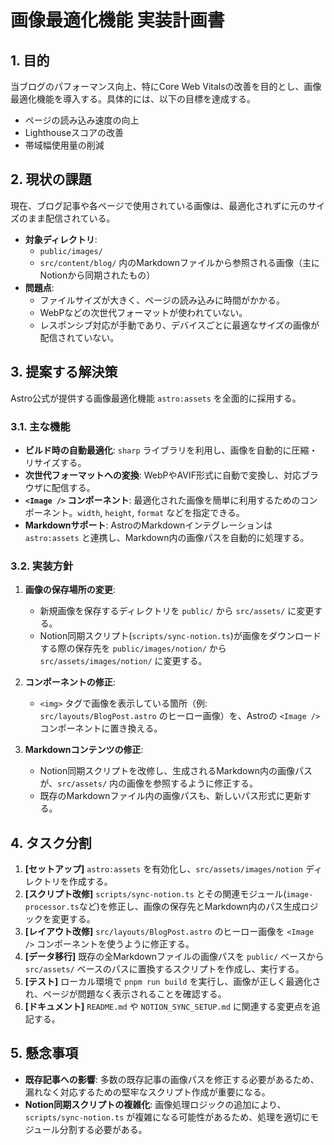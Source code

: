 # 画像最適化機能 実装計画書

## 1. 目的

当ブログのパフォーマンス向上、特にCore Web Vitalsの改善を目的とし、画像最適化機能を導入する。具体的には、以下の目標を達成する。

- ページの読み込み速度の向上
- Lighthouseスコアの改善
- 帯域幅使用量の削減

## 2. 現状の課題

現在、ブログ記事や各ページで使用されている画像は、最適化されずに元のサイズのまま配信されている。

- **対象ディレクトリ**:
    - `public/images/`
    - `src/content/blog/` 内のMarkdownファイルから参照される画像（主にNotionから同期されたもの）
- **問題点**:
    - ファイルサイズが大きく、ページの読み込みに時間がかかる。
    - WebPなどの次世代フォーマットが使われていない。
    - レスポンシブ対応が手動であり、デバイスごとに最適なサイズの画像が配信されていない。

## 3. 提案する解決策

Astro公式が提供する画像最適化機能 `astro:assets` を全面的に採用する。

### 3.1. 主な機能

- **ビルド時の自動最適化**: `sharp` ライブラリを利用し、画像を自動的に圧縮・リサイズする。
- **次世代フォーマットへの変換**: WebPやAVIF形式に自動で変換し、対応ブラウザに配信する。
- **`<Image />` コンポーネント**: 最適化された画像を簡単に利用するためのコンポーネント。`width`, `height`, `format` などを指定できる。
- **Markdownサポート**: AstroのMarkdownインテグレーションは `astro:assets` と連携し、Markdown内の画像パスを自動的に処理する。

### 3.2. 実装方針

1. **画像の保存場所の変更**:
   - 新規画像を保存するディレクトリを `public/` から `src/assets/` に変更する。
   - Notion同期スクリプト(`scripts/sync-notion.ts`)が画像をダウンロードする際の保存先を `public/images/notion/` から `src/assets/images/notion/` に変更する。

2. **コンポーネントの修正**:
   - `<img>` タグで画像を表示している箇所（例: `src/layouts/BlogPost.astro` のヒーロー画像）を、Astroの `<Image />` コンポーネントに置き換える。

3. **Markdownコンテンツの修正**:
   - Notion同期スクリプトを改修し、生成されるMarkdown内の画像パスが、`src/assets/` 内の画像を参照するように修正する。
   - 既存のMarkdownファイル内の画像パスも、新しいパス形式に更新する。

## 4. タスク分割

1. **[セットアップ]** `astro:assets` を有効化し、`src/assets/images/notion` ディレクトリを作成する。
2. **[スクリプト改修]** `scripts/sync-notion.ts` とその関連モジュール(`image-processor.ts`など)を修正し、画像の保存先とMarkdown内のパス生成ロジックを変更する。
3. **[レイアウト改修]** `src/layouts/BlogPost.astro` のヒーロー画像を `<Image />` コンポーネントを使うように修正する。
4. **[データ移行]** 既存の全Markdownファイルの画像パスを `public/` ベースから `src/assets/` ベースのパスに置換するスクリプトを作成し、実行する。
5. **[テスト]** ローカル環境で `pnpm run build` を実行し、画像が正しく最適化され、ページが問題なく表示されることを確認する。
6. **[ドキュメント]** `README.md` や `NOTION_SYNC_SETUP.md` に関連する変更点を追記する。

## 5. 懸念事項

- **既存記事への影響**: 多数の既存記事の画像パスを修正する必要があるため、漏れなく対応するための堅牢なスクリプト作成が重要になる。
- **Notion同期スクリプトの複雑化**: 画像処理ロジックの追加により、`scripts/sync-notion.ts` が複雑になる可能性があるため、処理を適切にモジュール分割する必要がある。
